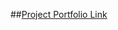 ##[Project Portfolio Link](https://www.notion.so/Comic-Translation-bde63961a85b4e72b9b0e565020b4757)
